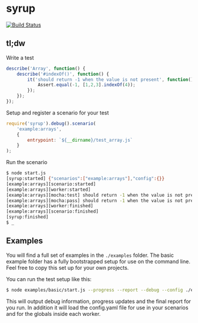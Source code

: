 # syrup

[![Build Status](https://travis-ci.org/thejsninja/syrup.svg)](https://travis-ci.org/thejsninja/syrup)

## tl;dw

Write a test
```javascript
describe('Array', function() {
    describe('#indexOf()', function() {
        it('should return -1 when the value is not present', function() {
            Assert.equal(-1, [1,2,3].indexOf(4));
        });
    });
});
```

Setup and register a scenario for your test
```javascript
require('syrup').debug().scenario(
    'example:arrays',
    {
        entrypoint: `${__dirname}/test_array.js` 
    }
);
```

Run the scenario
```bash
$ node start.js
[syrup:started] {"scenarios":["example:arrays"],"config":{}}
[example:arrays][scenario:started] 
[example:arrays][worker:started] 
[example:arrays][mocha:test] should return -1 when the value is not present
[example:arrays][mocha:pass] should return -1 when the value is not present
[example:arrays][worker:finished] 
[example:arrays][scenario:finished] 
[syrup:finished]
$ _
```

## Examples

You will find a full set of examples in the ```./examples``` folder. The basic example
folder has a fully bootstrapped setup for use on the command line. Feel free to copy 
this set up for your own projects.

You can run the test setup like this:

```bash
$ node examples/basic/start.js --progress --report --debug --config ./examples/basic/config.yaml
```

This will output debug information, progress updates and the final report for you run.
In addition it will load the config.yaml file for use in your scenarios and for the
globals inside each worker.
